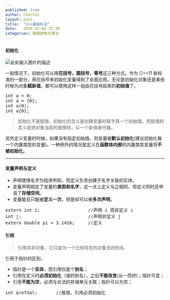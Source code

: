 ```yaml
---
published: true
author: Charles
layout: post
title:  "C++基础札记"
date:   2016-02-04 15:30
categories: 数据结构与算法
---
```


#### 初始化
![此处输入图片的描述][1]

一般情况下，初始化可以用**花括号，圆括号，等号**这三种方式。作为 C++11 新标准的一部分，用花括号来初始化变量得到了全面应用。无论是初始化对象还是某些时候为对象**赋新值**，都可以使用这样一组由花括号起来的**初始值**了。

<pre class="prettyprint linenums">
int a = 0;
int a = {0};
int a(0);
int a{0};
</pre>

> 初始化不是赋值，初始化的含义是创建变量时赋予其一个初始值，而赋值的含义是把对象当前的值擦除，以一个新值来代替。

另外定义变量的时候，如果没有指定初始值，则变量被**默认初始化**(建议初始化每一个内置类型的变量)。一种例外的情况是定义在**函数体内部**的内置类型变量将**不被初始化**。


----------


#### 变量声明与定义
- 声明使得名字为程序所知，而定义负责创建于名字关联的实体。
- 变量声明规定了变量的**类型和名字**，这一点上定义与之相同，但定义同时还申请了**存储空间**。
- 变量能且只能被**定义一次**，但是却可以被**多次声明**。

<pre class="prettyprint linenums">
extern int i;                  //声明 i 而非定义 i
int j;                         //声明并定义 j
extern double pi = 3.1416;     //定义
</pre>

#### 引用
> 引用并非对象，它只是为一个已经存在的对象去的别名 .

引用于指针的区别，

- 指针是一个**实体**，而引用仅是个**别名**；
- 引用在定义时**必须初始化**（谁的别名），之后**不能改变**(从一而终)；指针可变；
- 引用**不能为空**，必须与合法的存储单元关联；指针可以为空；

<pre class="prettyprint linenums">
int &refVal;       //报错，引用必须初始化
</pre>


  [1]: http://7xjbdi.com1.z0.glb.clouddn.com/c++_ini.png?imageView/2/w/250